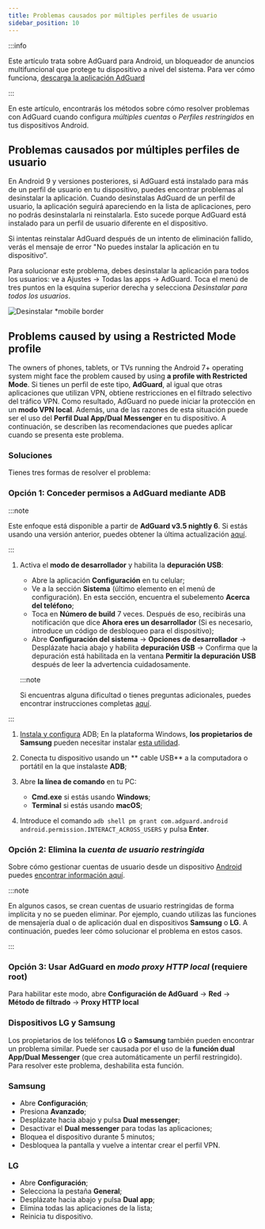 ```yaml
---
title: Problemas causados por múltiples perfiles de usuario
sidebar_position: 10
---
```


:::info

Este artículo trata sobre AdGuard para Android, un bloqueador de anuncios multifuncional que protege tu dispositivo a nivel del sistema. Para ver cómo funciona, [descarga la aplicación AdGuard](https://agrd.io/download-kb-adblock)

:::

En este artículo, encontrarás los métodos sobre cómo resolver problemas con AdGuard cuando configura *múltiples cuentas* o *Perfiles restringidos* en tus dispositivos Android.

## Problemas causados por múltiples perfiles de usuario

En Android 9 y versiones posteriores, si AdGuard está instalado para más de un perfil de usuario en tu dispositivo, puedes encontrar problemas al desinstalar la aplicación. Cuando desinstalas AdGuard de un perfil de usuario, la aplicación seguirá apareciendo en la lista de aplicaciones, pero no podrás desinstalarla ni reinstalarla. Esto sucede porque AdGuard está instalado para un perfil de usuario diferente en el dispositivo.

Si intentas reinstalar AdGuard después de un intento de eliminación fallido, verás el mensaje de error "No puedes instalar la aplicación en tu dispositivo”.

Para solucionar este problema, debes desinstalar la aplicación para todos los usuarios: ve a Ajustes → Todas las apps → AdGuard. Toca el menú de tres puntos en la esquina superior derecha y selecciona *Desinstalar para todos los usuarios*.

![Desinstalar *mobile border](https://cdn.adtidy.org/blog/new/tu49hmultiple_users.png)

## Problems caused by using a Restricted Mode profile

The owners of phones, tablets, or TVs running the Android 7+ operating system might face the problem caused by using **a profile with Restricted Mode**. Si tienes un perfil de este tipo, **AdGuard**, al igual que otras aplicaciones que utilizan VPN, obtiene restricciones en el filtrado selectivo del tráfico VPN. Como resultado, AdGuard no puede iniciar la protección en un **modo VPN local**. Además, una de las razones de esta situación puede ser el uso del **Perfil Dual App/Dual Messenger** en tu dispositivo. A continuación, se describen las recomendaciones que puedes aplicar cuando se presenta este problema.

### Soluciones

Tienes tres formas de resolver el problema:

### Opción 1: Conceder permisos a AdGuard mediante ADB

:::note

Este enfoque está disponible a partir de **AdGuard v3.5 nightly 6**. Si estás usando una versión anterior, puedes obtener la última actualización [aquí](https://adguard.com/adguard-android/overview.html).

:::

1. Activa el **modo de desarrollador** y habilita la **depuración USB**:

    - Abre la aplicación **Configuración** en tu celular;
    - Ve a la sección **Sistema** (último elemento en el menú de configuración). En esta sección, encuentra el subelemento **Acerca del teléfono**;
    - Toca en **Número de build** 7 veces. Después de eso, recibirás una notificación que dice **Ahora eres un desarrollador** (Si es necesario, introduce un código de desbloqueo para el dispositivo);
    - Abre **Configuración del sistema** → **Opciones de desarrollador** → Desplázate hacia abajo y habilita **depuración USB** → Confirma que la depuración está habilitada en la ventana **Permitir la depuración USB** después de leer la advertencia cuidadosamente.

    :::note

    Si encuentras alguna dificultad o tienes preguntas adicionales, puedes encontrar instrucciones completas [aquí](https://developer.android.com/studio/debug/dev-options).


:::

1. [Instala y configura](https://www.xda-developers.com/install-adb-windows-macos-linux/) ADB; En la plataforma Windows, **los propietarios de Samsung** pueden necesitar instalar [esta utilidad](https://developer.samsung.com/mobile/android-usb-driver.html).

1. Conecta tu dispositivo usando un ** cable USB** a la computadora o portátil en la que instalaste **ADB**;

1. Abre **la línea de comando** en tu PC:

    - **Cmd.exe** si estás usando **Windows**;
    - **Terminal** si estás usando **macOS**;

1. Introduce el comando `adb shell pm grant com.adguard.android android.permission.INTERACT_ACROSS_USERS` y pulsa **Enter**.

### Opción 2: Elimina la *cuenta de usuario restringida*

Sobre cómo gestionar cuentas de usuario desde un dispositivo [Android](https://support.google.com/a/answer/6223444?hl=en) puedes [encontrar información aquí](https://support.google.com/a/answer/6223444?hl=en).

:::note

En algunos casos, se crean cuentas de usuario restringidas de forma implícita y no se pueden eliminar. Por ejemplo, cuando utilizas las funciones de mensajería dual o de aplicación dual en dispositivos **Samsung** o **LG**. A continuación, puedes leer cómo solucionar el problema en estos casos.

:::

### Opción 3: Usar AdGuard en *modo proxy HTTP local* (requiere root)

Para habilitar este modo, abre **Configuración de AdGuard** → **Red** → **Método de filtrado** → **Proxy HTTP local**

### Dispositivos LG y Samsung

Los propietarios de los teléfonos **LG** o **Samsung** también pueden encontrar un problema similar. Puede ser causada por el uso de la **función dual App/Dual Messenger** (que crea automáticamente un perfil restringido). Para resolver este problema, deshabilita esta función.

### Samsung

- Abre **Configuración**;
- Presiona **Avanzado**;
- Desplázate hacia abajo y pulsa **Dual messenger**;
- Desactivar el **Dual messenger** para todas las aplicaciones;
- Bloquea el dispositivo durante 5 minutos;
- Desbloquea la pantalla y vuelve a intentar crear el perfil VPN.

### LG

- Abre **Configuración**;
- Selecciona la pestaña **General**;
- Desplázate hacia abajo y pulsa **Dual app**;
- Elimina todas las aplicaciones de la lista;
- Reinicia tu dispositivo.

